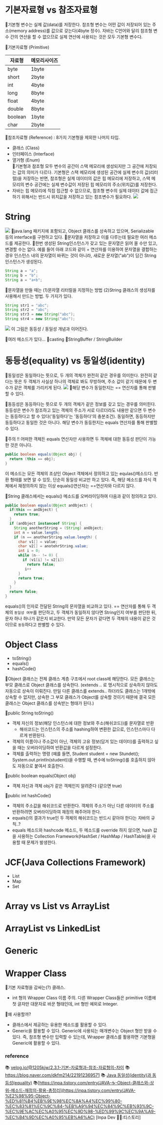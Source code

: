 # 기본자료형 vs 참조자료형
📌기본형 변수는 실제 값(data)를 저장한다. 참조형 변수는 어떤 값이 저장되어 있는 주소(memory address)를 값으로 갖는다(4byte 정수). 자바는 C언어와 달리 참조형 변수 간의 연산을 할 수 없으므로 실제 연산에 사용되는 것은 모두 기본형 변수다.

📌기본자료형 (Primitive)

| 자료형     | 메모리사이즈 |
| ------- | ------ |
| byte    | 1byte  |
| short   | 2byte  |
| int     | 4byte  |
| long    | 8byte  |
| float   | 4byte  |
| double  | 8byte  |
| boolean | 1byte  |
| char    | 2byte  |

📌참조자료형 (Reference) : 8가지 기본형을 제외한 나머지 타입.
- 클래스 (Class)
- 인터페이스 (Interface)
- 열거형 (Enum)                                                                                               
📌기본형과 참조형 모두 변수의 공간이 스택 메모리에 생성되지만 그 공간에 저장되는 값의 의미가 다르다. 기본형은 스택 메모리에 생성된 공간에 실제 변수의 값(리터럴)을 저장하는 반면, 참조형은 실제 데이터의 값은 힙 메모리에 저장하고, 스택 메모리의 변수 공간에는 실제 변수값이 저장된 힙 메모리의 주소(위치값)를 저장한다.
- 자바는 힙 메모리에 직접 접근할 수 없으므로, 참조형 변수의 실제 데이터 값에 접근하기 위해서는 반드시 위치값을 저장하고 있는 참조변수가 필요하다.
![](../image/memory_stack_heap.jpg)




# String
![](../image/Pasted%20image%2020240423000532.png)
📌java.lang 패키지에 포함되고, Object 클래스를 상속하고 있으며, Serializable 등의 interface를 구현하고 있다.
📌문자열을 저장하고 이를 다루는데 필요한 여러 메소드를 제공한다.
📌한번 생성된 String인스턴스가 갖고 있는 문자열은 읽어 올 수만 있고, 변경할 수는 없다.  예를 들어 아래 코드와 같이 + 연산자를 이용하여 문자열을 결합하는 경우 인스턴스 내의 문자열이 바뀌는 것이 아니라, 새로운 문자열("ab")이 담긴 String  인스턴스가 생성된다.
```java
String a = "a";
String b = "b";
String a = "a+b";
```
📌문자열을 만들 때는 (1)문자열 리터럴을 지정하는 방법 (2)String 클래스의 생성자를 사용해서 만드는 방법. 두 가지가 있다.
```java
String str1 = "abc";
String str2 = "abc";
String str3 = new String("abc");
String str4 = new String("abc");
```
![](../image/Pasted%20image%2020240423001529.png)
이 그림은 동등성 / 동일성 개념과 이어진다.

📌여러 메소드가 있다...
📌casting
📌StringBuffer / StringBuilder



# 동등성(**equality)** vs 동일성(identity)
📌동일성은 동일하다는 뜻으로, 두 개의 객체가 완전히 같은 경우를 의미한다. 완전히 같다는 뜻은 두 객체가 사실상 하나의 객체로 봐도 무방하며, 주소 값이 같기 때문에 두 변수가 같은 객체를 가리키게 된다.
![](../image/Pasted%20image%2020240423002238.png)
📌해당 변수가 동일한지는 == 연산자를 통해 판별할 수 있다.

📌동등성은 동등하다는 뜻으로 두 개의 객체가 같은 정보를 갖고 있는 경우를 의미힌다. 동등성은 변수가 참조하고 있는 객체의 주소가 서로 다르더라도 내용만 같으면 두 변수는 동등하다고 할 수 있다('동일하다'는 '동등하다'의 충분조건). 동일하면, 동등하지만 동등하다고 동일한 것은 아니다. 해당 변수가 동등한지는 equals 연산자를 통해 판별할 수 있다.

📌주의 !! 어떠한 객체든 equals 연산자만 사용하면 두 객체에 대한 동등성 판단이 가능한 것은 아니다.
```java
public boolean equals(Object obj) {
  return (this == obj);
}
```
이 메소드는 모든 객체의 조상인 Object 객체에서 정의하고 있는 equlas()메소드다. 반환 형태를 보면 알 수 있듯, 단순히 동일성 비교만 하고 있다. 즉, 해당 메소드를 자식 객체에서 재정의하지 않는 이상 equals()연산자는 \==연산자와 다르지 않다.

📌String 클래스에서는 equals() 메소드를 오버라이딩하여 다음과 같이 정의하고 있다.
```java
public boolean equals(Object anObject) {
  if(this == anObject) {
    return true;
  }
  if (anObject instanceof String) {
    String anotherString = (String) anObject;
    int n = value.length;
    if (n == anotherString.value.length) {
      char v1[] = value;
      char v2[] = anotehrString.value;
      int i = 0;
      while (n-- != 0) {
        if (v1[i] != v2[i])
          return false;
		 i++
      }
      return true;
    }
  }
  return false;
}
```
equals()의 인자로 전달된 String의 문자열을 비교하고 있다. \== 연산자를 통해 두 객체의 `동일성 여부`를 판단하고, 두 객체가 동일하지 않다면 String인지 여부를 판단한 뒤, 문자 하나 하나가 같은지 비교한다. 만약 모든 문자가 같다면 두 객체의 내용이 같은 것이므로 `동등`하다고 판별할 수 있다.

# Object Class
- toString()
- equals()
- hashCode()



📌Object 클래스는 전체 클래스 계층 구조에서 root class에 해당한다. 모든 클래스는 부모 클래스로 Object 클래스를 상속한다.  (extends .. 로 명시적으로 상속하지 않아도 자동으로 상속이 이뤄진다. 만일 다른 클래스를 extends.. 하더라도 클래스는 1개밖에 상속할 수 없지만, 상속한 그 부모 클래스가 Object를 상속할 것이기 때문에 결국 모든 클래스는 Object 클래스를 상속받는 형태가 된다.)

📌public String toString()
- 객체 자신의 정보(해당 인스턴스에 대한 정보와 주소(해쉬코드))를 문자열로 반환
  - 해쉬코드는 인스턴스의 주소를 hashing하여 변환한 값으로, 인스턴스마다 다르게 반환된다.
- 객체의 이름이나 주소값이 아닌, 객체의 고유 정보(담겨 있는 데이터)를 출력하고 싶을 때는 오버라이딩하여 반환값을 다르게 설정한다.
- 객체를 출력하는 명령 (예를 들면, Student student = new Stundet(); System.out.println(student))을 수행할 때, 변수에 toString()를 호출하지 않아도 자동으로 붙여서 호출한다.

📌public boolean equals(Object obj)
- 객체 자신과 객체 obj가 같은 객체인지 알려준다 (같으면 true)



📌public int hashCode()
- 객체의 주소값을 해쉬코드로 반환한다. 객체의 주소가 아닌 다른 데이터의 주소를 반환하려면 오버라이딩하여 재정의 해주어야 한다.
- equals()의 결과가 true인 두 객체의 해쉬코드는 반드시 같아야 한다는 자바의 규칙..?
- equals 메소드와 hashcode 메소드, 두 메소드를 override 하지 않으면, hash 값을 사용하는 Collection Framework(HashSet / HashMap / HashTable)을 사용할 때 문제가 발생한다.

# JCF(Java Collections Framework)

- List
- Map
- Set

# Array vs List vs ArrayList



# ArrayList vs LinkedList



# Generic



# Wrapper Class
📌기본 자료형을 감싸는(?) 클래스.
- int 형의 Wrapper Class 이름 주의. 다른 Wrapper Class들은 primitive 이름에 첫 글자만 대문자로 바꾼 형태인데, int 형만 예외로 Integer.

📌왜 사용할까?
- 클래스에서 제공하는 유용한 메소드를 활용할 수 있다.
- Generic을 활용할 수 있다. Generic에 사용되는 매개변수는 Object 형만 받을 수 있다. 즉, 참조형 변수만 입력할 수 있는데, Wrapper 클래스를 활용하면 기본형을 Generic에 활용할 수 있다.





### reference
📚 [velog.io/@1205kjw/2.3.1-기본-자료형과-참조-자료형의-차이](https://velog.io/@1205kjw/2.3.1-%EA%B8%B0%EB%B3%B8-%EC%9E%90%EB%A3%8C%ED%98%95%EA%B3%BC-%EC%B0%B8%EC%A1%B0-%EC%9E%90%EB%A3%8C%ED%98%95%EC%9D%98-%EC%B0%A8%EC%9D%B4)
📚 https://blog.naver.com/dkfm214/221912369571
📚 [Java 동일성(identity)과 동등성(equality)](https://steady-coding.tistory.com/534)
📚[https://inpa.tistory.com/entry/JAVA-☕-Object-클래스와-상위-메소드-재정의-활용-총정리](https://inpa.tistory.com/entry/JAVA-%E2%98%95-Object-%ED%81%B4%EB%9E%98%EC%8A%A4%EC%99%80-%EC%83%81%EC%9C%84-%EB%A9%94%EC%84%9C%EB%93%9C-%EC%9E%AC%EC%A0%95%EC%9D%98-%ED%99%9C%EC%9A%A9-%EC%B4%9D%EC%A0%95%EB%A6%AC) [Inpa Dev 👨‍💻:티스토리]